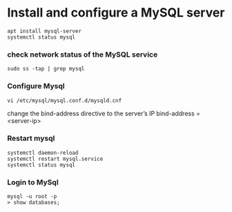 # Install and configure a MySQL server
```
apt install mysql-server
systemctl status mysql
```
### check network status of the MySQL service
```
sudo ss -tap | grep mysql
```
### Configure Mysql
```
vi /etc/mysql/mysql.conf.d/mysqld.cnf
```
change the bind-address directive to the server’s IP
bind-address            = <server-ip\>
### Restart mysql 
```
systemctl daemon-reload
systemctl restart mysql.service
systemctl status mysql
```
### Login to MySql
```
mysql -u root -p
> show databases;
```